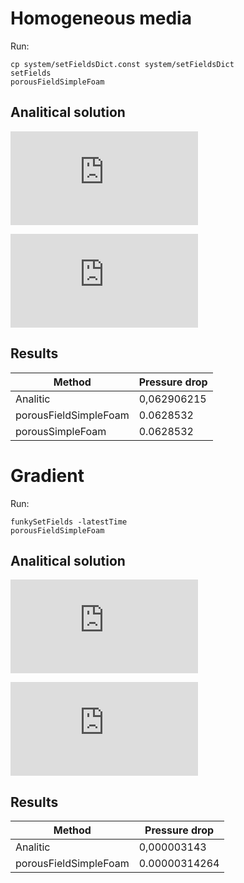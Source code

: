 # Homogeneous media

Run:
```
cp system/setFieldsDict.const system/setFieldsDict
setFields
porousFieldSimpleFoam
```
## Analitical solution

![equation1](http://www.sciweavers.org/tex2img.php?eq=%5CDelta+P+%3D+%28+%5Cmu+%2A+D+%2B+%5Cfrac%7B1%7D%7B2%7D+%5Crho+%2A+U+%2A+F%29+%2A+%5CDelta+L+%2A+U&bc=White&fc=Black&im=png&fs=12&ff=arev&edit=0)

![equation2](http://www.sciweavers.org/tex2img.php?eq=%28+0.000003774+%2A+1643133150+%2B%5Cfrac%7B1%7D%7B2%7D.2+%2A+894.3699319+%29+%2A+5x10%5E%7B-5%7D%2A.2+%3D+0%2C062906215&bc=White&fc=Black&im=jpg&fs=12&ff=arev&edit=0)

## Results

Method                  | Pressure drop
---                     | ---
Analitic                | 0,062906215
porousFieldSimpleFoam   | 0.0628532
porousSimpleFoam        | 0.0628532

# Gradient

Run:
```
funkySetFields -latestTime
porousFieldSimpleFoam
```

## Analitical solution
![equation3](http://www.sciweavers.org/tex2img.php?eq=%5CDelta+P+%3D+%28+%5Cmu+%2A+D+%2B+%5Cfrac%7B1%7D%7B2%7D+%5Crho+%2A+U+%2A+F%29+%2A+%5CDelta+L%5E2+%2A+U&bc=White&fc=Black&im=png&fs=12&ff=arev&edit=0)

![equation4](http://www.sciweavers.org/tex2img.php?eq=%280.000003774%2A1643133150%2B%5Cfrac%7B1%7D%7B2%7D.2%2A894.3699319%29%2A5x10%5E%7B-5%7D%2A.2+%3D+0%2C000003143&bc=White&fc=Black&im=png&fs=12&ff=arev&edit=0)

## Results

Method                  | Pressure drop
---                     | ---
Analitic                | 0,000003143
porousFieldSimpleFoam   | 0.00000314264
